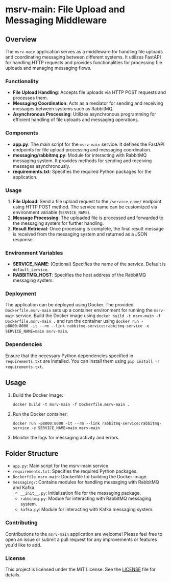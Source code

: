 # msrv-main: File Upload and Messaging Middleware

## Overview

The `msrv-main` application serves as a middleware for handling file uploads and coordinating messaging between different systems. It utilizes FastAPI for handling HTTP requests and provides functionalities for processing file uploads and managing messaging flows.

### Functionality

- **File Upload Handling**: Accepts file uploads via HTTP POST requests and processes them.
- **Messaging Coordination**: Acts as a mediator for sending and receiving messages between systems such as RabbitMQ.
- **Asynchronous Processing**: Utilizes asynchronous programming for efficient handling of file uploads and messaging operations.

### Components

- **app.py**: The main script for the `msrv-main` service. It defines the FastAPI endpoints for file upload processing and messaging coordination.
- **messaging/rabbitmq.py**: Module for interacting with RabbitMQ messaging system. It provides methods for sending and receiving messages asynchronously.
- **requirements.txt**: Specifies the required Python packages for the application.

### Usage

1. **File Upload**: Send a file upload request to the `/service_name/` endpoint using HTTP POST method. The service name can be customized via environment variable (`SERVICE_NAME`).
2. **Message Processing**: The uploaded file is processed and forwarded to the messaging system for further handling.
3. **Result Retrieval**: Once processing is complete, the final result message is received from the messaging system and returned as a JSON response.

### Environment Variables

- **SERVICE_NAME**: (Optional) Specifies the name of the service. Default is `default_service`.
- **RABBITMQ_HOST**: Specifies the host address of the RabbitMQ messaging system.

### Deployment

The application can be deployed using Docker. The provided `Dockerfile.msrv-main` sets up a container environment for running the `msrv-main` service. Build the Docker image using `docker build -t msrv-main -f Dockerfile.msrv-main .` and run the container using `docker run -p8000:8000 -it --rm --link rabbitmq-service:rabbitmq-service -e SERVICE_NAME=main msrv-main`.

### Dependencies

Ensure that the necessary Python dependencies specified in `requirements.txt` are installed. You can install them using `pip install -r requirements.txt`.

## Usage
1. Build the Docker image:
    ```
    docker build -t msrv-main -f Dockerfile.msrv-main .
    ```
2. Run the Docker container:
    ```
    docker run -p8000:8000 -it --rm --link rabbitmq-service:rabbitmq-service -e SERVICE_NAME=main msrv-main
    ```
3. Monitor the logs for messaging activity and errors.

## Folder Structure
- `app.py`: Main script for the msrv-main service.
- `requirements.txt`: Specifies the required Python packages.
- `Dockerfile.msrv-main`: Dockerfile for building the Docker image.
- `messaging/`: Contains modules for handling messaging with RabbitMQ and Kafka.
    - `__init__.py`: Initialization file for the messaging package.
    - `rabbitmq.py`: Module for interacting with RabbitMQ messaging system.
    - `kafka.py`: Module for interacting with Kafka messaging system.

### Contributing

Contributions to the `msrv-main` application are welcome! Please feel free to open an issue or submit a pull request for any improvements or features you'd like to add.

### License

This project is licensed under the MIT License. See the [LICENSE](LICENSE) file for details.